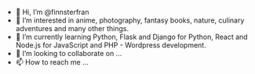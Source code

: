 - 👋 Hi, I’m @finnsterfran
- 👀 I’m interested in anime, photography, fantasy books, nature, culinary adventures and many other things.
- 🌱 I’m currently learning Python, Flask and Django for Python, React and Node.js for JavaScript and PHP - Wordpress development.
- 💞️ I’m looking to collaborate on ...
- 📫 How to reach me ... 

<!---
finnsterfran/finnsterfran is a ✨ special ✨ repository because its `README.md` (this file) appears on your GitHub profile.
You can click the Preview link to take a look at your changes.
--->
